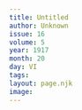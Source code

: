 ```yaml
---
title: Untitled
author: Unknown
issue: 16
volume: 5
year: 1917
month: 20
day: VI
tags:
layout: page.njk
image:
---
```





